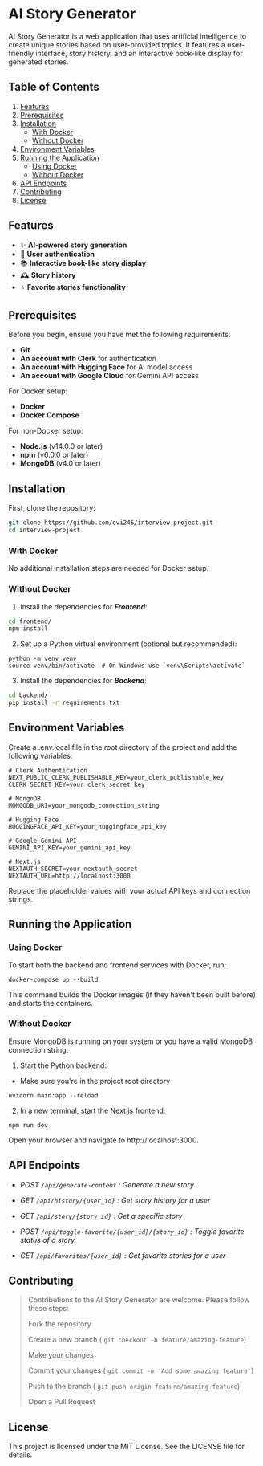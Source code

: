 # AI Story Generator

AI Story Generator is a web application that uses artificial intelligence to create unique stories based on user-provided topics. It features a user-friendly interface, story history, and an interactive book-like display for generated stories.

## Table of Contents

1. [Features](#features)
2. [Prerequisites](#prerequisites)
3. [Installation](#installation)
   - [With Docker](#with-docker)
   - [Without Docker](#without-docker)
4. [Environment Variables](#environment-variables)
5. [Running the Application](#running-the-application)
   - [Using Docker](#using-docker)
   - [Without Docker](#without-docker-1)
6. [API Endpoints](#api-endpoints)
7. [Contributing](#contributing)
8. [License](#license)

## Features

- ✨ **AI-powered story generation**
- 🔐 **User authentication**
- 📚 **Interactive book-like story display**
- 🕰 **Story history**
- ⭐ **Favorite stories functionality**

## Prerequisites

Before you begin, ensure you have met the following requirements:

-  **Git**
-  **An account with Clerk** for authentication
-  **An account with Hugging Face** for AI model access
-  **An account with Google Cloud** for Gemini API access

For Docker setup:
-  **Docker**
-  **Docker Compose**

For non-Docker setup:
-  **Node.js** (v14.0.0 or later)
-  **npm** (v6.0.0 or later)
-  **MongoDB** (v4.0 or later)

## Installation

First, clone the repository:

```bash
git clone https://github.com/ovi246/interview-project.git
cd interview-project

```
### With Docker
No additional installation steps are needed for Docker setup.

### Without Docker
1. Install the dependencies for *__Frontend__*:

```bash
cd frontend/
npm install
```

2. Set up a Python virtual environment (optional but recommended):
```
python -m venv venv
source venv/bin/activate  # On Windows use `venv\Scripts\activate`
```

3. Install the dependencies for *__Backend__*:

```bash
cd backend/
pip install -r requirements.txt
```

## Environment Variables
Create a .env.local file in the root directory of the project and add the following variables:
```
# Clerk Authentication
NEXT_PUBLIC_CLERK_PUBLISHABLE_KEY=your_clerk_publishable_key
CLERK_SECRET_KEY=your_clerk_secret_key

# MongoDB
MONGODB_URI=your_mongodb_connection_string

# Hugging Face
HUGGINGFACE_API_KEY=your_huggingface_api_key

# Google Gemini API
GEMINI_API_KEY=your_gemini_api_key

# Next.js
NEXTAUTH_SECRET=your_nextauth_secret
NEXTAUTH_URL=http://localhost:3000
```
Replace the placeholder values with your actual API keys and connection strings.

## Running the Application
### Using Docker
To start both the backend and frontend services with Docker, run:

```
docker-compose up --build
```
This command builds the Docker images (if they haven't been built before) and starts the containers.

### Without Docker
Ensure MongoDB is running on your system or you have a valid MongoDB connection string.

1. Start the Python backend:
- Make sure you're in the project root directory

```
uvicorn main:app --reload
```

2. In a new terminal, start the Next.js frontend:
```
npm run dev
```

Open your browser and navigate to http://localhost:3000.

## API Endpoints

* _POST `/api/generate-content` : Generate a new story_

* _GET `/api/history/{user_id}` : Get story history for a user_

* _GET `/api/story/{story_id}` : Get a specific story_

* _POST `/api/toggle-favorite/{user_id}/{story_id}` : Toggle favorite status of a story_

* _GET `/api/favorites/{user_id}` : Get favorite stories for a user_


## Contributing
> Contributions to the AI Story Generator are welcome. Please follow these steps:
> 
> Fork the repository
> 
> Create a new branch ( `git checkout -b feature/amazing-feature`)
> 
> Make your changes
> 
> Commit your changes ( `git commit -m 'Add some amazing feature'`)
> 
> Push to the branch ( `git push origin feature/amazing-feature`)
> 
> Open a Pull Request


## License
This project is licensed under the MIT License. See the LICENSE file for details.
